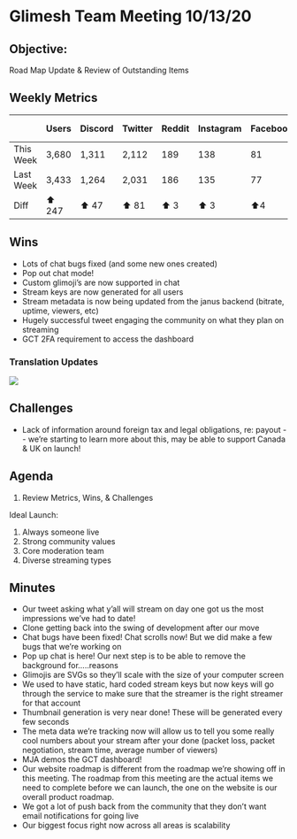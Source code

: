 # Glimesh Team Meeting 10/13/20

## Objective:
Road Map Update & Review of Outstanding Items

## Weekly Metrics
|           | Users | Discord | Twitter | Reddit | Instagram | Facebook | Apps | App Auths |
|-----------|-------|---------|---------|--------|-----------|----------|------|-----------|
| This Week | 3,680 | 1,311   | 2,112   | 189    | 138       | 81       | 19   | 228       |
| Last Week | 3,433 | 1,264   | 2,031   | 186    | 135       | 77       | 18   | 148       |
| Diff      | ⬆ 247 | ⬆ 47    | ⬆ 81    | ⬆ 3    | ⬆ 3       | ⬆4       | ⬆1   | ⬆80       |

  

## Wins
-   Lots of chat bugs fixed (and some new ones created)
-   Pop out chat mode!
-   Custom glimoji’s are now supported in chat
-   Stream keys are now generated for all users
-   Stream metadata is now being updated from the janus backend (bitrate, uptime, viewers, etc)
-   Hugely successful tweet engaging the community on what they plan on streaming
-   GCT 2FA requirement to access the dashboard
    
### Translation Updates

![](https://lh5.googleusercontent.com/kFaOcpOOUimq2HLYDJoGpJfEjOlHUDo3VniwWxs7H-WFLa9UiRruDe9UjrB_dsaa617XlmhcD-VhwkNDaa2cH33R5i-6bi2kCYCURv8tk6bz_pJQuxegqHX-QIFSqi1QN0xPV4FW)

## Challenges
-   Lack of information around foreign tax and legal obligations, re: payout -- we’re starting to learn more about this, may be able to support Canada & UK on launch!
    
## Agenda
1.  Review Metrics, Wins, & Challenges
    
Ideal Launch:
1.  Always someone live
2.  Strong community values
3.  Core moderation team
4.  Diverse streaming types
    
## Minutes
-   Our tweet asking what y’all will stream on day one got us the most impressions we’ve had to date!
-   Clone getting back into the swing of development after our move
-   Chat bugs have been fixed! Chat scrolls now! But we did make a few bugs that we’re working on
-   Pop up chat is here! Our next step is to be able to remove the background for…..reasons
-   Glimojis are SVGs so they’ll scale with the size of your computer screen
-   We used to have static, hard coded stream keys but now keys will go through the service to make sure that the streamer is the right streamer for that account
-   Thumbnail generation is very near done! These will be generated every few seconds
-   The meta data we’re tracking now will allow us to tell you some really cool numbers about your stream after your done (packet loss, packet negotiation, stream time, average number of viewers)
-   MJA demos the GCT dashboard!
-   Our website roadmap is different from the roadmap we’re showing off in this meeting. The roadmap from this meeting are the actual items we need to complete before we can launch, the one on the website is our overall product roadmap.
-   We got a lot of push back from the community that they don’t want email notifications for going live
-   Our biggest focus right now across all areas is scalability